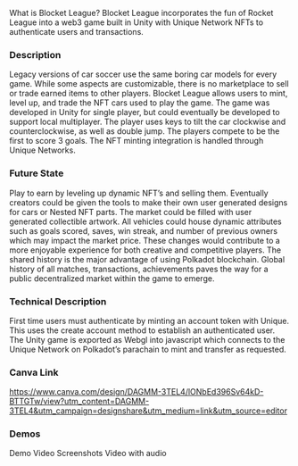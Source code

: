 What is Blocket League?
Blocket League incorporates the fun of Rocket League into a web3 game built in Unity with Unique Network NFTs to authenticate users and transactions.

### Description
Legacy versions of car soccer use the same boring car models for every game. While some aspects are customizable, there is no marketplace to sell or trade earned items to other players. Blocket League allows users to mint, level up, and trade the NFT cars used to play the game. The game was developed in Unity for single player, but could eventually be developed to support local multiplayer. The player uses keys to tilt the car clockwise and counterclockwise, as well as double jump. The players compete to be the first to score 3 goals. 
The NFT minting integration is handled through Unique Networks.
### Future State
Play to earn by leveling up dynamic NFT’s and selling them. Eventually creators could be given the tools to make their own user generated designs for cars or Nested NFT parts. The market could be filled with user generated collectible artwork. All vehicles could house dynamic attributes such as goals scored, saves, win streak, and number of previous owners which may impact the market price. These changes would contribute to a more enjoyable experience for both creative and competitive players. The shared history is the major advantage of using Polkadot blockchain. Global history of all matches, transactions, achievements paves the way for a public decentralized market within the game to emerge.

### Technical Description
First time users must authenticate by minting an account token with Unique. This uses the create account method to establish an authenticated user. The Unity game is exported as Webgl into javascript which connects to the Unique Network on Polkadot’s parachain to mint and transfer as requested.

### Canva Link
https://www.canva.com/design/DAGMM-3TEL4/lONbEd396Sv64kD-BTTGTw/view?utm_content=DAGMM-3TEL4&utm_campaign=designshare&utm_medium=link&utm_source=editor

### Demos
Demo Video
Screenshots
Video with audio